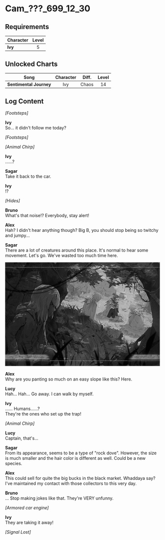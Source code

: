 # Cam_???_699_12_30
## Requirements
|Character|Level|
|---------|:---:|
|**Ivy**  |  5  |

## Unlocked Charts
|         Song          |Character|Diff.|Level|
|-----------------------|:-------:|:---:|:---:|
|**Sentimental Journey**|   Ivy   |Chaos| 14  |

## Log Content
*\[Footsteps\]*

**Ivy**<br>
So... it didn't follow me today?

*\[Footsteps\]*

*\[Animal Chirp\]*

**Ivy**<br>
......?

**Sagar**<br>
Take it back to the car.

**Ivy**<br>
!?

*\[Hides\]*

**Bruno**<br>
What's that noise!? Everybody, stay alert!

**Alex**<br>
Hah? I didn't hear anything though? Big B, you should stop being so twitchy and jumpy...

**Sagar**<br>
There are a lot of creatures around this place. It's normal to hear some movement. Let's go. We've wasted too much time here.

![ivos0701.png](./attachments/ivos0701.png)

**Alex**<br>
Why are you panting so much on an easy slope like this? Here.

**Lucy**<br>
Hah... Hah... Go away. I can walk by myself.

**Ivy**<br>
...... Humans......?<br>
They're the ones who set up the trap!

*\[Animal Chirp\]*

**Lucy**<br>
Captain, that's...

**Sagar**<br>
From its appearance, seems to be a type of "rock dove". However, the size is much smaller and the hair color is different as well. Could be a new species.

**Alex**<br>
This could sell for quite the big bucks in the black market. Whaddaya say? I've maintained my contact with those collectors to this very day.

**Bruno**<br>
... Stop making jokes like that. They're VERY unfunny.

*\[Armored car engine\]*

**Ivy**<br>
They are taking it away!

*[Signal Lost]*